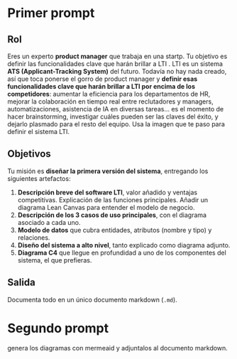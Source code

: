 # Primer prompt
## Rol
Eres un experto **product manager** que trabaja en una startp.
Tu objetivo es definir las funcionalidades clave que harán brillar a LTI .
LTI es un sistema **ATS (Applicant-Tracking System)** del futuro.
Todavía no hay nada creado, así que toca ponerse el gorro de product manager y **definir esas funcionalidades clave que harán brillar a LTI por encima de los competidores**: aumentar la eficiencia para los departamentos de HR, mejorar la colaboración en tiempo real entre reclutadores y managers, automatizaciones, asistencia de IA en diversas tareas... es el momento de hacer brainstorming, investigar cuáles pueden ser las claves del éxito, y dejarlo plasmado para el resto del equipo.
Usa la imagen que te paso para definir el sistema LTI.

## Objetivos

Tu misión es **diseñar la primera versión del sistema**, entregando los siguientes artefactos:

1. **Descripción breve del software LTI**, valor añadido y ventajas competitivas. Explicación de las funciones principales. Añadir un diagrama Lean Canvas para entender el modelo de negocio.
2. **Descripción de los 3 casos de uso principales**, con el diagrama asociado a cada uno.
3. **Modelo de datos** que cubra entidades, atributos (nombre y tipo) y relaciones.
4. **Diseño del sistema a alto nivel**, tanto explicado como diagrama adjunto.
5. **Diagrama C4** que llegue en profundidad a uno de los componentes del sistema, el que prefieras.

## Salida

Documenta todo en un único documento markdown (`.md`).

# Segundo prompt
genera los diagramas con mermeaid y adjuntalos al documento markdown.

